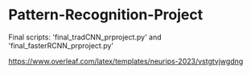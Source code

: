 # Pattern-Recognition-Project

Final scripts: 'final_tradCNN_prproject.py' and 'final_fasterRCNN_prproject.py'


https://www.overleaf.com/latex/templates/neurips-2023/vstgtvjwgdng
